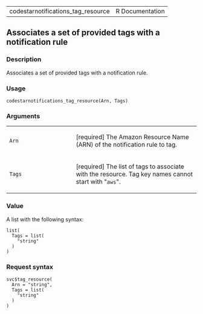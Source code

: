 <table style="width: 100%;">
<tbody>
<tr class="odd">
<td>codestarnotifications_tag_resource</td>
<td style="text-align: right;">R Documentation</td>
</tr>
</tbody>
</table>

## Associates a set of provided tags with a notification rule

### Description

Associates a set of provided tags with a notification rule.

### Usage

    codestarnotifications_tag_resource(Arn, Tags)

### Arguments

<table>
<colgroup>
<col style="width: 35%" />
<col style="width: 65%" />
</colgroup>
<tbody>
<tr class="odd">
<td><code id="codestarnotifications_tag_resource_:_Arn">Arn</code></td>
<td><p>[required] The Amazon Resource Name (ARN) of the notification
rule to tag.</p></td>
</tr>
<tr class="even">
<td><code
id="codestarnotifications_tag_resource_:_Tags">Tags</code></td>
<td><p>[required] The list of tags to associate with the resource. Tag
key names cannot start with "<code>aws</code>".</p></td>
</tr>
</tbody>
</table>

### Value

A list with the following syntax:

    list(
      Tags = list(
        "string"
      )
    )

### Request syntax

    svc$tag_resource(
      Arn = "string",
      Tags = list(
        "string"
      )
    )
